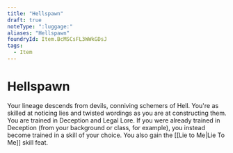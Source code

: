 ```yaml
---
title: "Hellspawn"
draft: true
noteType: ":luggage:"
aliases: "Hellspawn"
foundryId: Item.BcMSCsFL3WWkGDsJ
tags:
  - Item
---
```


# Hellspawn

Your lineage descends from devils, conniving schemers of Hell. You're as skilled at noticing lies and twisted wordings as you are at constructing them. You are trained in Deception and Legal Lore. If you were already trained in Deception (from your background or class, for example), you instead become trained in a skill of your choice. You also gain the [[Lie to Me|Lie To Me]] skill feat.
